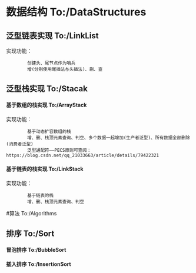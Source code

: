 # 数据结构 To:/DataStructures
## 泛型链表实现 To:/LinkList
   实现功能：
   
            创建头、尾节点作为哨兵
            增(分别使用尾插法与头插法)、删、查
## 泛型栈实现 To:/Stacak
#### 基于数组的栈实现 To:/ArrayStack
   实现功能：
               
            基于动态扩容数组的栈
            增、删、栈顶元素查询、判空、多个数据一起增加(生产者泛型)、所有数据全部删除(消费者泛型)
            泛型通配符——PECS原则可查阅：https://blog.csdn.net/qq_21033663/article/details/79422321
 
#### 基于链表的栈实现 To:/LinkStack
   实现功能：
   
            基于链表的栈
            增、删、栈顶元素查询、判空
#算法 To:/Algorithms
## 排序 To:/Sort
#### 冒泡排序 To:/BubbleSort
#### 插入排序 To:/InsertionSort
   
